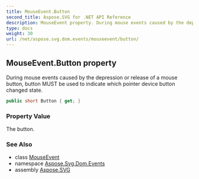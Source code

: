 ```yaml
---
title: MouseEvent.Button
second_title: Aspose.SVG for .NET API Reference
description: MouseEvent property. During mouse events caused by the depression or release of a mouse button button MUST be used to indicate which pointer device button changed state
type: docs
weight: 30
url: /net/aspose.svg.dom.events/mouseevent/button/
---
```

## MouseEvent.Button property

During mouse events caused by the depression or release of a mouse button, button MUST be used to indicate which pointer device button changed state.

```csharp
public short Button { get; }
```

### Property Value

The button.

### See Also

* class [MouseEvent](../)
* namespace [Aspose.Svg.Dom.Events](../../mouseevent/)
* assembly [Aspose.SVG](../../../)
